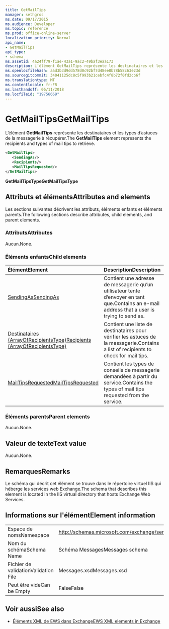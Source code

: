 ```yaml
---
title: GetMailTips
manager: sethgros
ms.date: 09/17/2015
ms.audience: Developer
ms.topic: reference
ms.prod: office-online-server
localization_priority: Normal
api_name:
- GetMailTips
api_type:
- schema
ms.assetid: 4a24ff79-f1ae-43a1-9ac2-49baf3eaa173
description: L’élément GetMailTips représente les destinataires et les types d’astuces de la messagerie à récupérer.
ms.openlocfilehash: aad3b3d9dd578d0c92bf7d48ee8b78b58c63e23d
ms.sourcegitcommit: 34041125dc8c5f993b21cebfc4f8b72f0fd2cb6f
ms.translationtype: MT
ms.contentlocale: fr-FR
ms.lasthandoff: 06/11/2018
ms.locfileid: "19756669"
---
```

# <a name="getmailtips"></a><span data-ttu-id="5bdfb-103">GetMailTips</span><span class="sxs-lookup"><span data-stu-id="5bdfb-103">GetMailTips</span></span>

<span data-ttu-id="5bdfb-104">L’élément **GetMailTips** représente les destinataires et les types d’astuces de la messagerie à récupérer.</span><span class="sxs-lookup"><span data-stu-id="5bdfb-104">The **GetMailTips** element represents the recipients and types of mail tips to retrieve.</span></span> 
  
```XML
<GetMailTips>
   <SendingAs/>
   <Recipients/>
   <MailTipsRequested/>
</GetMailTips>
```

 <span data-ttu-id="5bdfb-105">**GetMailTipsType**</span><span class="sxs-lookup"><span data-stu-id="5bdfb-105">**GetMailTipsType**</span></span>
## <a name="attributes-and-elements"></a><span data-ttu-id="5bdfb-106">Attributs et éléments</span><span class="sxs-lookup"><span data-stu-id="5bdfb-106">Attributes and elements</span></span>

<span data-ttu-id="5bdfb-107">Les sections suivantes décrivent les attributs, éléments enfants et éléments parents.</span><span class="sxs-lookup"><span data-stu-id="5bdfb-107">The following sections describe attributes, child elements, and parent elements.</span></span>
  
### <a name="attributes"></a><span data-ttu-id="5bdfb-108">Attributs</span><span class="sxs-lookup"><span data-stu-id="5bdfb-108">Attributes</span></span>

<span data-ttu-id="5bdfb-109">Aucun.</span><span class="sxs-lookup"><span data-stu-id="5bdfb-109">None.</span></span>
  
### <a name="child-elements"></a><span data-ttu-id="5bdfb-110">Éléments enfants</span><span class="sxs-lookup"><span data-stu-id="5bdfb-110">Child elements</span></span>

|<span data-ttu-id="5bdfb-111">**Élément**</span><span class="sxs-lookup"><span data-stu-id="5bdfb-111">**Element**</span></span>|<span data-ttu-id="5bdfb-112">**Description**</span><span class="sxs-lookup"><span data-stu-id="5bdfb-112">**Description**</span></span>|
|:-----|:-----|
|[<span data-ttu-id="5bdfb-113">SendingAs</span><span class="sxs-lookup"><span data-stu-id="5bdfb-113">SendingAs</span></span>](sendingas.md) <br/> |<span data-ttu-id="5bdfb-114">Contient une adresse de messagerie qu’un utilisateur tente d’envoyer en tant que.</span><span class="sxs-lookup"><span data-stu-id="5bdfb-114">Contains an e-mail address that a user is trying to send as.</span></span>  <br/> |
|[<span data-ttu-id="5bdfb-115">Destinataires (ArrayOfRecipientsType)</span><span class="sxs-lookup"><span data-stu-id="5bdfb-115">Recipients (ArrayOfRecipientsType)</span></span>](recipients-arrayofrecipientstype.md) <br/> |<span data-ttu-id="5bdfb-116">Contient une liste de destinataires pour vérifier les astuces de la messagerie.</span><span class="sxs-lookup"><span data-stu-id="5bdfb-116">Contains a list of recipients to check for mail tips.</span></span>  <br/> |
|[<span data-ttu-id="5bdfb-117">MailTipsRequested</span><span class="sxs-lookup"><span data-stu-id="5bdfb-117">MailTipsRequested</span></span>](mailtipsrequested.md) <br/> |<span data-ttu-id="5bdfb-118">Contient les types de conseils de messagerie demandées à partir du service.</span><span class="sxs-lookup"><span data-stu-id="5bdfb-118">Contains the types of mail tips requested from the service.</span></span>  <br/> |
   
### <a name="parent-elements"></a><span data-ttu-id="5bdfb-119">Éléments parents</span><span class="sxs-lookup"><span data-stu-id="5bdfb-119">Parent elements</span></span>

<span data-ttu-id="5bdfb-120">Aucun.</span><span class="sxs-lookup"><span data-stu-id="5bdfb-120">None.</span></span>
  
## <a name="text-value"></a><span data-ttu-id="5bdfb-121">Valeur de texte</span><span class="sxs-lookup"><span data-stu-id="5bdfb-121">Text value</span></span>

<span data-ttu-id="5bdfb-122">Aucun.</span><span class="sxs-lookup"><span data-stu-id="5bdfb-122">None.</span></span>
  
## <a name="remarks"></a><span data-ttu-id="5bdfb-123">Remarques</span><span class="sxs-lookup"><span data-stu-id="5bdfb-123">Remarks</span></span>

<span data-ttu-id="5bdfb-124">Le schéma qui décrit cet élément se trouve dans le répertoire virtuel IIS qui héberge les services web Exchange.</span><span class="sxs-lookup"><span data-stu-id="5bdfb-124">The schema that describes this element is located in the IIS virtual directory that hosts Exchange Web Services.</span></span>
  
## <a name="element-information"></a><span data-ttu-id="5bdfb-125">Informations sur l'élément</span><span class="sxs-lookup"><span data-stu-id="5bdfb-125">Element information</span></span>

|||
|:-----|:-----|
|<span data-ttu-id="5bdfb-126">Espace de noms</span><span class="sxs-lookup"><span data-stu-id="5bdfb-126">Namespace</span></span>  <br/> |http://schemas.microsoft.com/exchange/services/2006/messages  <br/> |
|<span data-ttu-id="5bdfb-127">Nom du schéma</span><span class="sxs-lookup"><span data-stu-id="5bdfb-127">Schema Name</span></span>  <br/> |<span data-ttu-id="5bdfb-128">Schéma Messages</span><span class="sxs-lookup"><span data-stu-id="5bdfb-128">Messages schema</span></span>  <br/> |
|<span data-ttu-id="5bdfb-129">Fichier de validation</span><span class="sxs-lookup"><span data-stu-id="5bdfb-129">Validation File</span></span>  <br/> |<span data-ttu-id="5bdfb-130">Messages.xsd</span><span class="sxs-lookup"><span data-stu-id="5bdfb-130">Messages.xsd</span></span>  <br/> |
|<span data-ttu-id="5bdfb-131">Peut être vide</span><span class="sxs-lookup"><span data-stu-id="5bdfb-131">Can be Empty</span></span>  <br/> |<span data-ttu-id="5bdfb-132">False</span><span class="sxs-lookup"><span data-stu-id="5bdfb-132">False</span></span>  <br/> |
   
## <a name="see-also"></a><span data-ttu-id="5bdfb-133">Voir aussi</span><span class="sxs-lookup"><span data-stu-id="5bdfb-133">See also</span></span>



- [<span data-ttu-id="5bdfb-134">Éléments XML de EWS dans Exchange</span><span class="sxs-lookup"><span data-stu-id="5bdfb-134">EWS XML elements in Exchange</span></span>](ews-xml-elements-in-exchange.md)

